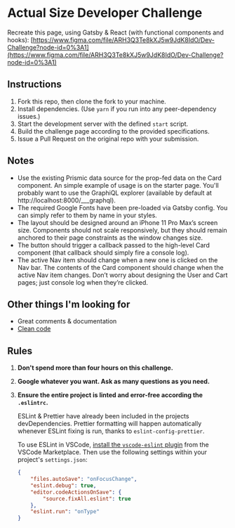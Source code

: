 # Actual Size Developer Challenge

Recreate this page, using Gatsby & React (with functional components and hooks): [https://www.figma.com/file/ARH3Q3Te8kXJ5w9JdK8IdO/Dev-Challenge?node-id=0%3A1](https://www.figma.com/file/ARH3Q3Te8kXJ5w9JdK8IdO/Dev-Challenge?node-id=0%3A1)

## Instructions

1. Fork this repo, then clone the fork to your machine.
2. Install dependencies. (Use `yarn` if you run into any peer-dependency issues.)
3. Start the development server with the defined `start` script.
4. Build the challenge page according to the provided specifications.
5. Issue a Pull Request on the original repo with your submission.

## Notes

-   Use the existing Prismic data source for the prop-fed data on the Card component. An simple example of usage is on the starter page. You'll probably want to use the GraphiQL explorer (available by default at http://localhost:8000/\_\_\_graphql).
-   The required Google Fonts have been pre-loaded via Gatsby config. You can simply refer to them by name in your styles.
-   The layout should be designed around an iPhone 11 Pro Max’s screen size. Components should not scale responsively, but they should remain anchored to their page constraints as the window changes size.
-   The button should trigger a callback passed to the high-level Card component (that callback should simply fire a console log).
-   The active Nav item should change when a new one is clicked on the Nav bar. The contents of the Card component should change when the active Nav item changes. Don’t worry about designing the User and Cart pages; just console log when they’re clicked.

## Other things I'm looking for

-   Great comments & documentation
-   [Clean code](https://github.com/ryanmcdermott/clean-code-javascript)

## Rules

1. **Don't spend more than four hours on this challenge.**

2. **Google whatever you want. Ask as many questions as you need.**

3. **Ensure the entire project is linted and error-free according the `.eslintrc`.**

    ESLint & Prettier have already been included in the projects devDependencies. Prettier formatting will happen automatically whenever ESLint fixing is run, thanks to `eslint-config-prettier`.

    To use ESLint in VSCode, [install the `vscode-eslint` plugin](https://marketplace.visualstudio.com/items?itemName=dbaeumer.vscode-eslint) from the VSCode Marketplace. Then use the following settings within your project's `settings.json`:

    ```json
    {
    	"files.autoSave": "onFocusChange",
    	"eslint.debug": true,
    	"editor.codeActionsOnSave": {
    		"source.fixAll.eslint": true
    	},
    	"eslint.run": "onType"
    }
    ```
